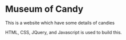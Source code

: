 # Museum of Candy

This is a website which have some details of candies

HTML, CSS, JQuery, and Javascript is used to build this.
